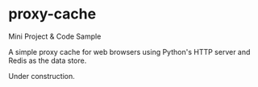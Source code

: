 # proxy-cache
Mini Project &amp; Code Sample

A simple proxy cache for web browsers using Python's HTTP server and Redis as the data store.

Under construction.
